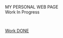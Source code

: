 MY PERSONAL WEB PAGE 
<br>
Work In Progress 

<br>

<a href="https://adity2603.github.io/portfolio/" target="_blank">Work DONE </a> 
